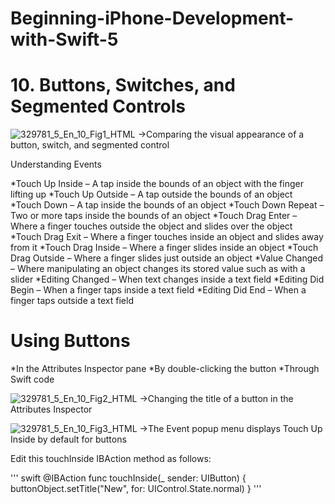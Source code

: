 # Beginning-iPhone-Development-with-Swift-5

# 10. Buttons, Switches, and Segmented Controls

![329781_5_En_10_Fig1_HTML](https://user-images.githubusercontent.com/72447691/184630542-00a9c47d-1d0b-43fb-9ca3-63419c75c489.jpg)
->Comparing the visual appearance of a button, switch, and segmented control

Understanding Events

*Touch Up Inside – A tap inside the bounds of an object with the finger lifting up
*Touch Up Outside – A tap outside the bounds of an object
*Touch Down – A tap inside the bounds of an object
*Touch Down Repeat – Two or more taps inside the bounds of an object
*Touch Drag Enter – Where a finger touches outside the object and slides over the object
*Touch Drag Exit – Where a finger touches inside an object and slides away from it
*Touch Drag Inside – Where a finger slides inside an object
*Touch Drag Outside – Where a finger slides just outside an object
*Value Changed – Where manipulating an object changes its stored value such as with a slider
*Editing Changed – When text changes inside a text field
*Editing Did Begin – When a finger taps inside a text field
*Editing Did End – When a finger taps outside a text field



# Using Buttons

*In the Attributes Inspector pane
*By double-clicking the button
*Through Swift code

![329781_5_En_10_Fig2_HTML](https://user-images.githubusercontent.com/72447691/184630810-6358187a-eb30-4d1a-963f-03e24754ffe0.jpg)
->Changing the title of a button in the Attributes Inspector

![329781_5_En_10_Fig3_HTML](https://user-images.githubusercontent.com/72447691/184630840-736df62e-e345-44fe-933b-788de6c67530.jpg)
->The Event popup menu displays Touch Up Inside by default for buttons

Edit this touchInside IBAction method as follows:






''' swift
  @IBAction func touchInside(_ sender: UIButton) {
        buttonObject.setTitle("New", for: UIControl.State.normal)
    }
'''



